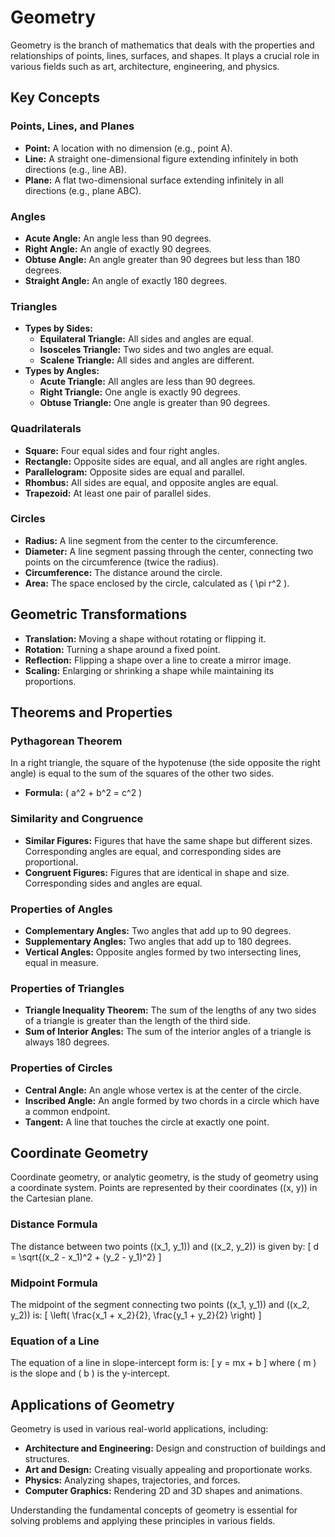 # Geometry

Geometry is the branch of mathematics that deals with the properties and relationships of points, lines, surfaces, and shapes. It plays a crucial role in various fields such as art, architecture, engineering, and physics.

## Key Concepts

### Points, Lines, and Planes
- **Point:** A location with no dimension (e.g., point A).
- **Line:** A straight one-dimensional figure extending infinitely in both directions (e.g., line AB).
- **Plane:** A flat two-dimensional surface extending infinitely in all directions (e.g., plane ABC).

### Angles
- **Acute Angle:** An angle less than 90 degrees.
- **Right Angle:** An angle of exactly 90 degrees.
- **Obtuse Angle:** An angle greater than 90 degrees but less than 180 degrees.
- **Straight Angle:** An angle of exactly 180 degrees.

### Triangles
- **Types by Sides:**
  - **Equilateral Triangle:** All sides and angles are equal.
  - **Isosceles Triangle:** Two sides and two angles are equal.
  - **Scalene Triangle:** All sides and angles are different.
- **Types by Angles:**
  - **Acute Triangle:** All angles are less than 90 degrees.
  - **Right Triangle:** One angle is exactly 90 degrees.
  - **Obtuse Triangle:** One angle is greater than 90 degrees.

### Quadrilaterals
- **Square:** Four equal sides and four right angles.
- **Rectangle:** Opposite sides are equal, and all angles are right angles.
- **Parallelogram:** Opposite sides are equal and parallel.
- **Rhombus:** All sides are equal, and opposite angles are equal.
- **Trapezoid:** At least one pair of parallel sides.

### Circles
- **Radius:** A line segment from the center to the circumference.
- **Diameter:** A line segment passing through the center, connecting two points on the circumference (twice the radius).
- **Circumference:** The distance around the circle.
- **Area:** The space enclosed by the circle, calculated as \( \pi r^2 \).

## Geometric Transformations
- **Translation:** Moving a shape without rotating or flipping it.
- **Rotation:** Turning a shape around a fixed point.
- **Reflection:** Flipping a shape over a line to create a mirror image.
- **Scaling:** Enlarging or shrinking a shape while maintaining its proportions.

## Theorems and Properties

### Pythagorean Theorem
In a right triangle, the square of the hypotenuse (the side opposite the right angle) is equal to the sum of the squares of the other two sides.

- **Formula:** \( a^2 + b^2 = c^2 \)

### Similarity and Congruence
- **Similar Figures:** Figures that have the same shape but different sizes. Corresponding angles are equal, and corresponding sides are proportional.
- **Congruent Figures:** Figures that are identical in shape and size. Corresponding sides and angles are equal.

### Properties of Angles
- **Complementary Angles:** Two angles that add up to 90 degrees.
- **Supplementary Angles:** Two angles that add up to 180 degrees.
- **Vertical Angles:** Opposite angles formed by two intersecting lines, equal in measure.

### Properties of Triangles
- **Triangle Inequality Theorem:** The sum of the lengths of any two sides of a triangle is greater than the length of the third side.
- **Sum of Interior Angles:** The sum of the interior angles of a triangle is always 180 degrees.

### Properties of Circles
- **Central Angle:** An angle whose vertex is at the center of the circle.
- **Inscribed Angle:** An angle formed by two chords in a circle which have a common endpoint.
- **Tangent:** A line that touches the circle at exactly one point.

## Coordinate Geometry
Coordinate geometry, or analytic geometry, is the study of geometry using a coordinate system. Points are represented by their coordinates \((x, y)\) in the Cartesian plane.

### Distance Formula
The distance between two points \((x_1, y_1)\) and \((x_2, y_2)\) is given by:
\[ d = \sqrt{(x_2 - x_1)^2 + (y_2 - y_1)^2} \]

### Midpoint Formula
The midpoint of the segment connecting two points \((x_1, y_1)\) and \((x_2, y_2)\) is:
\[ \left( \frac{x_1 + x_2}{2}, \frac{y_1 + y_2}{2} \right) \]

### Equation of a Line
The equation of a line in slope-intercept form is:
\[ y = mx + b \]
where \( m \) is the slope and \( b \) is the y-intercept.

## Applications of Geometry
Geometry is used in various real-world applications, including:
- **Architecture and Engineering:** Design and construction of buildings and structures.
- **Art and Design:** Creating visually appealing and proportionate works.
- **Physics:** Analyzing shapes, trajectories, and forces.
- **Computer Graphics:** Rendering 2D and 3D shapes and animations.

Understanding the fundamental concepts of geometry is essential for solving problems and applying these principles in various fields.
